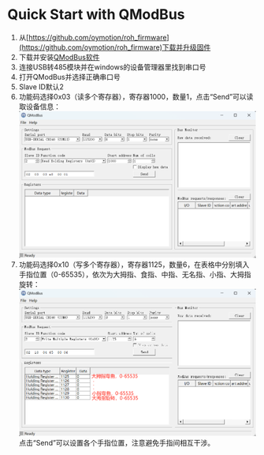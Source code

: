 # Quick Start with QModBus

1. 从[https://github.com/oymotion/roh_firmware](https://github.com/oymotion/roh_firmware)下载并升级固件
2. 下载并安装[QModBus软件](https://sourceforge.net/projects/qmodbus/files/latest/download)
3. 连接USB转485模块并在windows的设备管理器里找到串口号
4. 打开QModBus并选择正确串口号
5. Slave ID默认2
6. 功能码选择0x03（读多个寄存器），寄存器1000，数量1，点击“Send”可以读取设备信息：
![QModBus Screen](res/QModBusScr.png)
7. 功能码选择0x10（写多个寄存器），寄存器1125，数量6，在表格中分别填入手指位置（0-65535），依次为大拇指、食指、中指、无名指、小指、大拇指旋转：
![QModBus Screen](res/QModBusScr_MultiWrite.png)
点击“Send”可以设置各个手指位置，注意避免手指间相互干涉。
